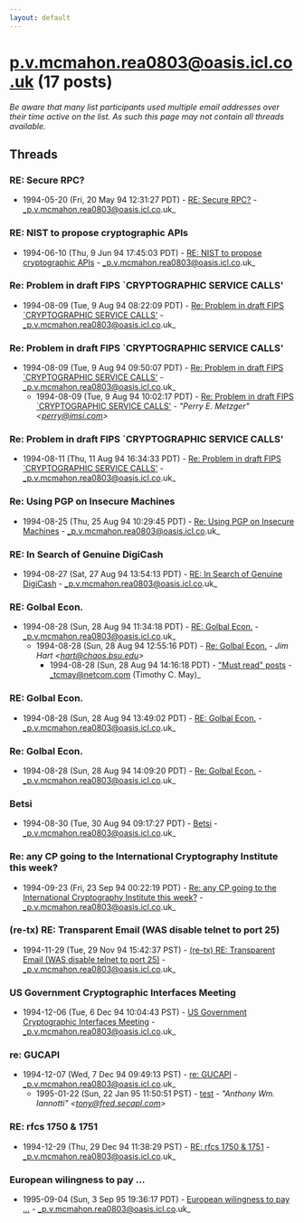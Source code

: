 ```yaml
---
layout: default
---
```


# p.v.mcmahon.rea0803@oasis.icl.co.uk (17 posts)

_Be aware that many list participants used multiple email addresses over their time active on the list. As such this page may not contain all threads available._

## Threads

### RE: Secure RPC?
+ 1994-05-20 (Fri, 20 May 94 12:31:27 PDT) - [RE: Secure RPC?](/archive/1994/05/9bf4a59430d28a1c98e135f4e1d4e96336452e9b8ebcef10d2ad6f4d41f74c7e) - _p.v.mcmahon.rea0803@oasis.icl.co.uk_

### RE: NIST to propose cryptographic APIs
+ 1994-06-10 (Thu, 9 Jun 94 17:45:03 PDT) - [RE: NIST to propose cryptographic APIs](/archive/1994/06/269ee5f5ad3d167272bd3cfca4e95f5119643a6883025a1d270e6cb27063f0d2) - _p.v.mcmahon.rea0803@oasis.icl.co.uk_

### Re: Problem in draft FIPS `CRYPTOGRAPHIC SERVICE CALLS'
+ 1994-08-09 (Tue, 9 Aug 94 08:22:09 PDT) - [Re: Problem in draft FIPS `CRYPTOGRAPHIC SERVICE CALLS'](/archive/1994/08/eb6253c8074741600c8c83c7b8e93be31c21a8be05271f17ef07b7df453cd8fc) - _p.v.mcmahon.rea0803@oasis.icl.co.uk_

### Re: Problem in draft FIPS `CRYPTOGRAPHIC SERVICE CALLS'
+ 1994-08-09 (Tue, 9 Aug 94 09:50:07 PDT) - [Re: Problem in draft FIPS `CRYPTOGRAPHIC SERVICE CALLS'](/archive/1994/08/f6aed18d2dee1f9b5d94733309226e7680721990a72f1577155c95f13b1dae9d) - _p.v.mcmahon.rea0803@oasis.icl.co.uk_
  + 1994-08-09 (Tue, 9 Aug 94 10:02:17 PDT) - [Re: Problem in draft FIPS `CRYPTOGRAPHIC SERVICE CALLS'](/archive/1994/08/a10bf6a3cda22eabba8b827610757b718d6c1301ddfc95b33097a9af9b50ca87) - _"Perry E. Metzger" \<perry@imsi.com\>_

### Re: Problem in draft FIPS `CRYPTOGRAPHIC SERVICE CALLS'
+ 1994-08-11 (Thu, 11 Aug 94 16:34:33 PDT) - [Re: Problem in draft FIPS `CRYPTOGRAPHIC SERVICE CALLS'](/archive/1994/08/853147492df4fc7bc6a6e770401f04e903ddfeffd09dafd7e870203a4cc6bf63) - _p.v.mcmahon.rea0803@oasis.icl.co.uk_

### Re: Using PGP on Insecure Machines
+ 1994-08-25 (Thu, 25 Aug 94 10:29:45 PDT) - [Re: Using PGP on Insecure Machines](/archive/1994/08/c01c482156983a15dec06215d1c9f74ec0e994d7e112bdc7292c001011b56ef0) - _p.v.mcmahon.rea0803@oasis.icl.co.uk_

### RE: In Search of Genuine DigiCash
+ 1994-08-27 (Sat, 27 Aug 94 13:54:13 PDT) - [RE: In Search of Genuine DigiCash](/archive/1994/08/79b8ccb0e6d9c520ecaa5d23ecba1fbf5fec9eaad8659ef3e9abd4e11b583f41) - _p.v.mcmahon.rea0803@oasis.icl.co.uk_

### RE: Golbal Econ.
+ 1994-08-28 (Sun, 28 Aug 94 11:34:18 PDT) - [RE: Golbal Econ.](/archive/1994/08/d48a9d3f64506213221e20d803a7f2b969f592ff85af0ecaf4352600ffcab805) - _p.v.mcmahon.rea0803@oasis.icl.co.uk_
  + 1994-08-28 (Sun, 28 Aug 94 12:55:16 PDT) - [Re: Golbal Econ.](/archive/1994/08/142b105963702ca086b569750a55e87dee15e5ce869e797a8e6f2a960b382fb3) - _Jim Hart \<hart@chaos.bsu.edu\>_
    + 1994-08-28 (Sun, 28 Aug 94 14:16:18 PDT) - ["Must read" posts](/archive/1994/08/0f9b1514f0bdb19e32c33b44295018c966cfe9a0c296c947057c759082af14b0) - _tcmay@netcom.com (Timothy C. May)_

### RE: Golbal Econ.
+ 1994-08-28 (Sun, 28 Aug 94 13:49:02 PDT) - [RE: Golbal Econ.](/archive/1994/08/03e9cae7336b00b27cb5bb051dc3a4557f7192535ce47285dd5fa8ff74c18e77) - _p.v.mcmahon.rea0803@oasis.icl.co.uk_

### Re: Golbal Econ.
+ 1994-08-28 (Sun, 28 Aug 94 14:09:20 PDT) - [Re: Golbal Econ.](/archive/1994/08/4bfb071d1c71fd98d2dfd7ae8a272ee7b943d8dcbc03f01c9bc7c47a503dc931) - _p.v.mcmahon.rea0803@oasis.icl.co.uk_

### Betsi
+ 1994-08-30 (Tue, 30 Aug 94 09:17:27 PDT) - [Betsi](/archive/1994/08/f2ba18a030e3b5f1bd6bf923f7a06dc50b6c5f60ac8318de2dac8f2bca69d0b9) - _p.v.mcmahon.rea0803@oasis.icl.co.uk_

### Re: any CP going to the International Cryptography Institute this week?
+ 1994-09-23 (Fri, 23 Sep 94 00:22:19 PDT) - [Re: any CP going to the International Cryptography Institute this week?](/archive/1994/09/cb29648405dad0d7fbc043a679d8b375b0aa6ab644b98bdc5fc1753426c10d00) - _p.v.mcmahon.rea0803@oasis.icl.co.uk_

### (re-tx) RE: Transparent Email (WAS disable telnet to port 25)
+ 1994-11-29 (Tue, 29 Nov 94 15:42:37 PST) - [(re-tx) RE: Transparent Email (WAS disable telnet to port 25)](/archive/1994/11/9c96f45c296bfd270afef14f5a6565479a61851d749d197176566e5acff63985) - _p.v.mcmahon.rea0803@oasis.icl.co.uk_

### US Government Cryptographic Interfaces Meeting
+ 1994-12-06 (Tue, 6 Dec 94 10:04:43 PST) - [US Government Cryptographic Interfaces Meeting](/archive/1994/12/6a445e32a96222f348bbb8dc3e696b820dd7ad1ea4c2a285e81c9490066a3ddc) - _p.v.mcmahon.rea0803@oasis.icl.co.uk_

### re: GUCAPI
+ 1994-12-07 (Wed, 7 Dec 94 09:49:13 PST) - [re: GUCAPI](/archive/1994/12/d64840e6f46e66f0f298fb00f33a41009b8431548fb651be60242e49a38a0f2f) - _p.v.mcmahon.rea0803@oasis.icl.co.uk_
  + 1995-01-22 (Sun, 22 Jan 95 11:50:51 PST) - [test](/archive/1995/01/7d087ce454c0909761c6bea318118cef8eb8b15a002094bf9daff7d28943fbc4) - _"Anthony Wm. Iannotti" \<tony@fred.secapl.com\>_

### RE: rfcs 1750 & 1751
+ 1994-12-29 (Thu, 29 Dec 94 11:38:29 PST) - [RE: rfcs 1750 & 1751](/archive/1994/12/26510127825474fe0e79e0f6da9a4349afcf6e5f228fc70185b23b53d6997835) - _p.v.mcmahon.rea0803@oasis.icl.co.uk_

### European wilingness to pay ...
+ 1995-09-04 (Sun, 3 Sep 95 19:36:17 PDT) - [European wilingness to pay ...](/archive/1995/09/6ec887d44944ff78d08071b374f544ed52bafd623e8bd5afb3727fb6864640cc) - _p.v.mcmahon.rea0803@oasis.icl.co.uk_

